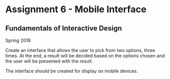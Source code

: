 # Assignment 6 - Mobile Interface
## Fundamentals of Interactive Design

Spring 2018

Create an interface that allows the user to pick from two options, three times. At the end, a result will be decided based on the options chosen and the user will be presented with the result.

The interface should be created for display on mobile devices.

